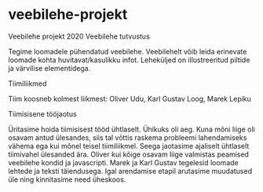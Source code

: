 # veebilehe-projekt
Veebilehe projekt 2020
Veebilehe tutvustus

Tegime loomadele pühendatud veebilehe. Veebilehelt võib leida erinevate loomade 
kohta huvitavat/kasulikku infot. Leheküljed on illustreeritud piltide ja värvilise elementidega.

Tiimiliikmed

Tiim koosneb kolmest liikmest: Oliver Udu, Karl Gustav Loog, Marek Lepiku

Tiimisisene tööjaotus

Üritasime hoida tiimisisest tööd ühtlaselt. Ühikuks oli aeg. Kuna mõni liige oli osavam antud ülesandes,
siis tal võttis raskema probleemi lahendamiseks vähema ega kui mõnel teisel tiimiliikmel. 
Seega jaotasime ajaliselt ühtlaselt tiimivahel ülesanded ära. Oliver kui kõige osavam liige valmistas 
peamised veebilehe kondid ja javascripti. Marek ja Karl Gustav tegelesid loomade lehtede ja teksti täiendusega.
Igal arendamise etapil arutasime muudatused üle ning kinnitasime need üheskoos.
